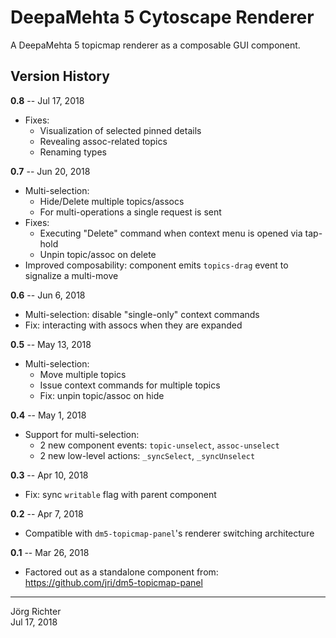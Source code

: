 # DeepaMehta 5 Cytoscape Renderer

A DeepaMehta 5 topicmap renderer as a composable GUI component.

## Version History

**0.8** -- Jul 17, 2018

* Fixes:
    * Visualization of selected pinned details
    * Revealing assoc-related topics
    * Renaming types

**0.7** -- Jun 20, 2018

* Multi-selection:
    * Hide/Delete multiple topics/assocs
    * For multi-operations a single request is sent
* Fixes:
    * Executing "Delete" command when context menu is opened via tap-hold
    * Unpin topic/assoc on delete
* Improved composability: component emits `topics-drag` event to signalize a multi-move

**0.6** -- Jun 6, 2018

* Multi-selection: disable "single-only" context commands
* Fix: interacting with assocs when they are expanded

**0.5** -- May 13, 2018

* Multi-selection:
    * Move multiple topics
    * Issue context commands for multiple topics
    * Fix: unpin topic/assoc on hide

**0.4** -- May 1, 2018

* Support for multi-selection:
    * 2 new component events: `topic-unselect`, `assoc-unselect`
    * 2 new low-level actions: `_syncSelect`, `_syncUnselect`

**0.3** -- Apr 10, 2018

* Fix: sync `writable` flag with parent component

**0.2** -- Apr 7, 2018

* Compatible with `dm5-topicmap-panel`'s renderer switching architecture

**0.1** -- Mar 26, 2018

* Factored out as a standalone component from:  
  https://github.com/jri/dm5-topicmap-panel

------------
Jörg Richter  
Jul 17, 2018
